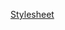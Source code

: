 [Stylesheet]([styles.css](https://raw.githubusercontent.com/hiddify/hiddify-config/main/styles.css))

